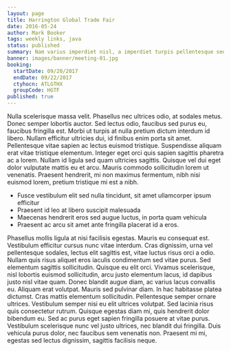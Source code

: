 ```yaml
---
layout: page
title: Harrington Global Trade Fair
date: 2016-05-24
author: Mark Booker
tags: weekly links, java
status: published
summary: Nam varius imperdiet nisl, a imperdiet turpis pellentesque sed.
banner: images/banner/meeting-01.jpg
booking:
  startDate: 09/20/2017
  endDate: 09/22/2017
  ctyhocn: ATLGTHX
  groupCode: HGTF
published: true
---
```

Nulla scelerisque massa velit. Phasellus nec ultrices odio, at sodales metus. Donec semper lobortis auctor. Sed lectus odio, faucibus sed purus eu, faucibus fringilla est. Morbi ut turpis at nulla pretium dictum interdum id libero. Nullam efficitur ultricies dui, id finibus enim porta sit amet. Pellentesque vitae sapien ac lectus euismod tristique. Suspendisse aliquam erat vitae tristique elementum. Integer eget orci quis sapien sagittis pharetra ac a lorem. Nullam id ligula sed quam ultricies sagittis. Quisque vel dui eget dolor vulputate mattis eu et arcu. Mauris commodo sollicitudin lorem ut venenatis. Praesent hendrerit, mi non maximus fermentum, nibh nisi euismod lorem, pretium tristique mi est a nibh.

* Fusce vestibulum elit sed nulla tincidunt, sit amet ullamcorper ipsum efficitur
* Praesent id leo at libero suscipit malesuada
* Maecenas hendrerit eros sed augue luctus, in porta quam vehicula
* Praesent ac arcu sit amet ante fringilla placerat id a eros.

Phasellus mollis ligula at nisi facilisis egestas. Mauris eu consequat est. Vestibulum efficitur cursus nunc vitae interdum. Cras dignissim, urna vel pellentesque sodales, lectus elit sagittis est, vitae luctus risus orci a odio. Nullam quis risus aliquet eros iaculis condimentum sed vitae purus. Sed elementum sagittis sollicitudin. Quisque eu elit orci. Vivamus scelerisque, nisl lobortis euismod sollicitudin, arcu justo elementum lacus, id dapibus justo nisl vitae quam.
Donec blandit augue diam, ac varius lacus convallis eu. Aliquam erat volutpat. Mauris sed pulvinar diam. In hac habitasse platea dictumst. Cras mattis elementum sollicitudin. Pellentesque semper ornare ultrices. Vestibulum semper nisi eu elit ultrices volutpat. Sed lacinia risus quis consectetur rutrum. Quisque egestas diam mi, quis hendrerit dolor bibendum eu. Sed ac purus eget sapien fringilla posuere at vitae purus. Vestibulum scelerisque nunc vel justo ultrices, nec blandit dui fringilla. Duis vehicula purus dolor, nec faucibus sem venenatis non. Praesent mi mi, egestas sed lectus dignissim, sagittis facilisis neque.
